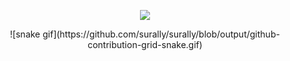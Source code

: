 <p align="center">
<img src="https://capsule-render.vercel.app/api?type=waving&color=gradient&height=200&section=header&text=surally&fontSize=80&fontAlignY=35&animation=twinkling&fontColor=gradient"/> </a> 
</p>

<div align="center">
![snake gif](https://github.com/surally/surally/blob/output/github-contribution-grid-snake.gif)
</div>
<!--
**surally/surally** is a ✨ _special_ ✨ repository because its `README.md` (this file) appears on your GitHub profile.

Here are some ideas to get you started:

- 🔭 I’m currently working on ...
- 🌱 I’m currently learning ...
- 👯 I’m looking to collaborate on ...
- 🤔 I’m looking for help with ...
- 💬 Ask me about ...
- 📫 How to reach me: ...
- 😄 Pronouns: ...
- ⚡ Fun fact: ...
-->
